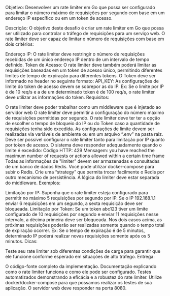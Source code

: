 Objetivo: Desenvolver um rate limiter em Go que possa ser configurado para limitar o número máximo de requisições por segundo com base em um endereço IP específico ou em um token de acesso.

Descrição: O objetivo deste desafio é criar um rate limiter em Go que possa ser utilizado para controlar o tráfego de requisições para um serviço web. O rate limiter deve ser capaz de limitar o número de requisições com base em dois critérios:

Endereço IP: O rate limiter deve restringir o número de requisições recebidas de um único endereço IP dentro de um intervalo de tempo definido.
Token de Acesso: O rate limiter deve também poderá limitar as requisições baseadas em um token de acesso único, permitindo diferentes limites de tempo de expiração para diferentes tokens. O Token deve ser informado no header no seguinte formato:
API_KEY: <TOKEN>
As configurações de limite do token de acesso devem se sobrepor as do IP. Ex: Se o limite por IP é de 10 req/s e a de um determinado token é de 100 req/s, o rate limiter deve utilizar as informações do token.
Requisitos:

O rate limiter deve poder trabalhar como um middleware que é injetado ao servidor web
O rate limiter deve permitir a configuração do número máximo de requisições permitidas por segundo.
O rate limiter deve ter ter a opção de escolher o tempo de bloqueio do IP ou do Token caso a quantidade de requisições tenha sido excedida.
As configurações de limite devem ser realizadas via variáveis de ambiente ou em um arquivo “.env” na pasta raiz.
Deve ser possível configurar o rate limiter tanto para limitação por IP quanto por token de acesso.
O sistema deve responder adequadamente quando o limite é excedido:
Código HTTP: 429
Mensagem: you have reached the maximum number of requests or actions allowed within a certain time frame
Todas as informações de "limiter” devem ser armazenadas e consultadas de um banco de dados Redis. Você pode utilizar docker-compose para subir o Redis.
Crie uma “strategy” que permita trocar facilmente o Redis por outro mecanismo de persistência.
A lógica do limiter deve estar separada do middleware.
Exemplos:

Limitação por IP: Suponha que o rate limiter esteja configurado para permitir no máximo 5 requisições por segundo por IP. Se o IP 192.168.1.1 enviar 6 requisições em um segundo, a sexta requisição deve ser bloqueada.
Limitação por Token: Se um token abc123 tiver um limite configurado de 10 requisições por segundo e enviar 11 requisições nesse intervalo, a décima primeira deve ser bloqueada.
Nos dois casos acima, as próximas requisições poderão ser realizadas somente quando o tempo total de expiração ocorrer. Ex: Se o tempo de expiração é de 5 minutos, determinado IP poderá realizar novas requisições somente após os 5 minutos.
Dicas:

Teste seu rate limiter sob diferentes condições de carga para garantir que ele funcione conforme esperado em situações de alto tráfego.
Entrega:

O código-fonte completo da implementação.
Documentação explicando como o rate limiter funciona e como ele pode ser configurado.
Testes automatizados demonstrando a eficácia e a robustez do rate limiter.
Utilize docker/docker-compose para que possamos realizar os testes de sua aplicação.
O servidor web deve responder na porta 8080.